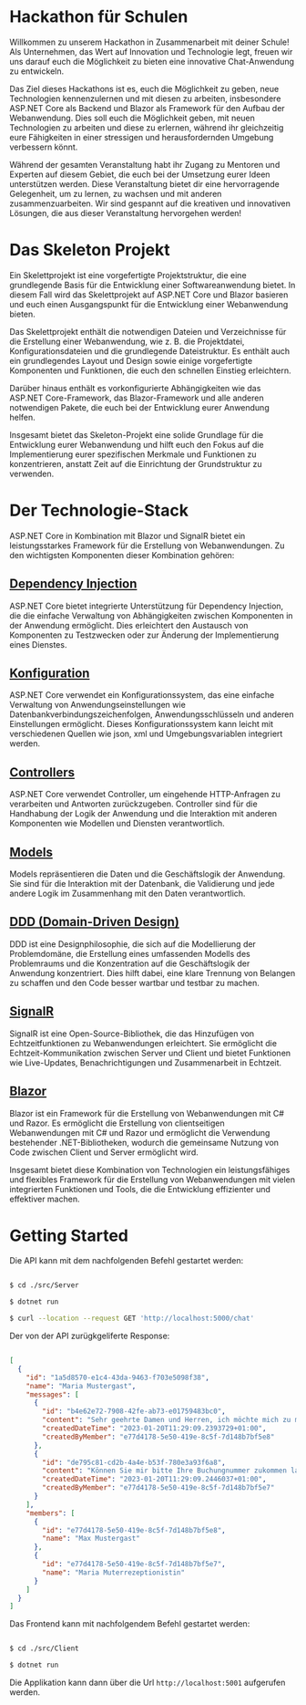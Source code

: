 # Hackathon für Schulen

Willkommen zu unserem Hackathon in Zusammenarbeit mit deiner Schule! Als Unternehmen, das Wert auf Innovation und Technologie legt, freuen wir uns darauf euch die Möglichkeit zu bieten eine innovative Chat-Anwendung zu entwickeln.

Das Ziel dieses Hackathons ist es, euch die Möglichkeit zu geben, neue Technologien kennenzulernen und mit diesen zu arbeiten, insbesondere ASP.NET Core als Backend und Blazor als Framework für den Aufbau der Webanwendung. Dies soll euch die Möglichkeit geben, mit neuen Technologien zu arbeiten und diese zu erlernen, während ihr gleichzeitig eure Fähigkeiten in einer stressigen und herausfordernden Umgebung verbessern könnt.

Während der gesamten Veranstaltung habt ihr Zugang zu Mentoren und Experten auf diesem Gebiet, die euch bei der Umsetzung eurer Ideen unterstützen werden. Diese Veranstaltung bietet dir eine hervorragende Gelegenheit, um zu lernen, zu wachsen und mit anderen zusammenzuarbeiten. Wir sind gespannt auf die kreativen und innovativen Lösungen, die aus dieser Veranstaltung hervorgehen werden!


# Das Skeleton Projekt

Ein Skelettprojekt ist eine vorgefertigte Projektstruktur, die eine grundlegende Basis für die Entwicklung einer Softwareanwendung bietet. In diesem Fall wird das Skelettprojekt auf ASP.NET Core und Blazor basieren und euch einen Ausgangspunkt für die Entwicklung einer Webanwendung bieten.

Das Skelettprojekt enthält die notwendigen Dateien und Verzeichnisse für die Erstellung einer Webanwendung, wie z. B. die Projektdatei, Konfigurationsdateien und die grundlegende Dateistruktur. Es enthält auch ein grundlegendes Layout und Design sowie einige vorgefertigte Komponenten und Funktionen, die euch den schnellen Einstieg erleichtern.

Darüber hinaus enthält es vorkonfigurierte Abhängigkeiten wie das ASP.NET Core-Framework, das Blazor-Framework und alle anderen notwendigen Pakete, die euch bei der Entwicklung eurer Anwendung helfen.

Insgesamt bietet das Skeleton-Projekt eine solide Grundlage für die Entwicklung eurer Webanwendung und hilft euch den Fokus auf die Implementierung eurer spezifischen Merkmale und Funktionen zu konzentrieren, anstatt Zeit auf die Einrichtung der Grundstruktur zu verwenden.

# Der Technologie-Stack

ASP.NET Core in Kombination mit Blazor und SignalR bietet ein leistungsstarkes Framework für die Erstellung von Webanwendungen. Zu den wichtigsten Komponenten dieser Kombination gehören:

## [Dependency Injection](./docs/DependencyInjection.md)
ASP.NET Core bietet integrierte Unterstützung für Dependency Injection, die die einfache Verwaltung von Abhängigkeiten zwischen Komponenten in der Anwendung ermöglicht. Dies erleichtert den Austausch von Komponenten zu Testzwecken oder zur Änderung der Implementierung eines Dienstes.

## [Konfiguration](./docs/Configuration.md) 
ASP.NET Core verwendet ein Konfigurationssystem, das eine einfache Verwaltung von Anwendungseinstellungen wie Datenbankverbindungszeichenfolgen, Anwendungsschlüsseln und anderen Einstellungen ermöglicht. Dieses Konfigurationssystem kann leicht mit verschiedenen Quellen wie json, xml und Umgebungsvariablen integriert werden.

## [Controllers](./docs/Controllers.md) 
ASP.NET Core verwendet Controller, um eingehende HTTP-Anfragen zu verarbeiten und Antworten zurückzugeben. Controller sind für die Handhabung der Logik der Anwendung und die Interaktion mit anderen Komponenten wie Modellen und Diensten verantwortlich.

## [Models](./docs/Models.md) 
Models repräsentieren die Daten und die Geschäftslogik der Anwendung. Sie sind für die Interaktion mit der Datenbank, die Validierung und jede andere Logik im Zusammenhang mit den Daten verantwortlich.

## [DDD (Domain-Driven Design)](./docs/DomainDrivenDesign.md)
DDD ist eine Designphilosophie, die sich auf die Modellierung der Problemdomäne, die Erstellung eines umfassenden Modells des Problemraums und die Konzentration auf die Geschäftslogik der Anwendung konzentriert. Dies hilft dabei, eine klare Trennung von Belangen zu schaffen und den Code besser wartbar und testbar zu machen.

## [SignalR](./docs/SignalR.md) 
SignalR ist eine Open-Source-Bibliothek, die das Hinzufügen von Echtzeitfunktionen zu Webanwendungen erleichtert. Sie ermöglicht die Echtzeit-Kommunikation zwischen Server und Client und bietet Funktionen wie Live-Updates, Benachrichtigungen und Zusammenarbeit in Echtzeit.

## [Blazor](./docs/Blazor.md) 
Blazor ist ein Framework für die Erstellung von Webanwendungen mit C# und Razor. Es ermöglicht die Erstellung von clientseitigen Webanwendungen mit C# und Razor und ermöglicht die Verwendung bestehender .NET-Bibliotheken, wodurch die gemeinsame Nutzung von Code zwischen Client und Server ermöglicht wird.

Insgesamt bietet diese Kombination von Technologien ein leistungsfähiges und flexibles Framework für die Erstellung von Webanwendungen mit vielen integrierten Funktionen und Tools, die die Entwicklung effizienter und effektiver machen.


# Getting Started

Die API kann mit dem nachfolgenden Befehl gestartet werden:

``` sh

$ cd ./src/Server

$ dotnet run  

$ curl --location --request GET 'http://localhost:5000/chat'

```

Der von der API zurügkgeliferte Response:

```json

[
  {
    "id": "1a5d8570-e1c4-43da-9463-f703e5098f38",
    "name": "Maria Mustergast",
    "messages": [
      {
        "id": "b4e62e72-7908-42fe-ab73-e01759483bc0",
        "content": "Sehr geehrte Damen und Herren, ich möchte mich zu meiner Buchung informieren",
        "createdDateTime": "2023-01-20T11:29:09.2393729+01:00",
        "createdByMember": "e77d4178-5e50-419e-8c5f-7d148b7bf5e8"
      },
      {
        "id": "de795c81-cd2b-4a4e-b53f-780e3a93f6a8",
        "content": "Können Sie mir bitte Ihre Buchungnummer zukommen lassen",
        "createdDateTime": "2023-01-20T11:29:09.2446037+01:00",
        "createdByMember": "e77d4178-5e50-419e-8c5f-7d148b7bf5e7"
      }
    ],
    "members": [
      {
        "id": "e77d4178-5e50-419e-8c5f-7d148b7bf5e8",
        "name": "Max Mustergast"
      },
      {
        "id": "e77d4178-5e50-419e-8c5f-7d148b7bf5e7",
        "name": "Maria Muterrezeptionistin"
      }
    ]
  }
]


```

Das Frontend kann mit nachfolgendem Befehl gestartet werden:

``` sh

$ cd ./src/Client

$ dotnet run  

```

Die Applikation kann dann über die Url ```http://localhost:5001``` aufgerufen werden.
